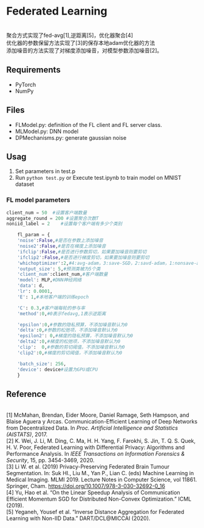 # Federated Learning
<br>聚合方式实现了fed-avg[1],逆距离[5]，优化器聚合[4]
<br>优化器的参数保留方法实现了[3]的保存本地adam优化器的方法
<br>添加噪音的方法实现了对梯度添加噪音，对模型参数添加噪音[2]。

## Requirements
- PyTorch
- NumPy

## Files
- FLModel.py: definition of the FL client and FL server class.
- MLModel.py: DNN model 
- DPMechanisms.py: generate gaussian noise


## Usag
1. Set parameters in test.p
2. Run ```python test.py``` or Execute test.ipynb to train model on MNIST dataset

### FL model parameters
```python
client_num = 50  #设置客户端数量
aggregate_round = 200 #设置聚合次数T
noniid_label = 2    #设置每个客户端有多少个类别

    fl_param = {
    'noise':False,#是否在参数上添加噪音
    'noise2':False,#是否在梯度上添加噪音
    'ifclip':False,#是否进行参数剪切，如果要加噪音则要剪切
    'ifclip2':False,#是否进行梯度剪切，如果要加噪音则要剪切
    'whichoptimizer':2,#4:avg-adam，3:save-SGD，2:savd-adam，1:nonsave-adam，0:nonsave-SGD
    'output_size': 5,#预测类被为5个类
    'client_num':client_num,#客户端数量
    'model': MLP,#DNN神经网络
    'data': d,
    'lr': 0.0001,
    'E': 1,#本地客户端的训练epoch

    'C': 0.3,#客户端每轮的参与率
    'method':0,#0表示fedavg,1表示逆距离

    'epsilon':0,#参数的隐私预算，不添加噪音默认为0
    'delta':0,#参数的松弛项，不添加噪音默认为0
    'epsilon2': 0,#梯度的隐私预算，不添加噪音默认为0
    'delta2':0,#梯度的松弛项，不添加噪音默认为0
    'clip':  0,#参数的剪切阈值，不添加噪音默认为0
    'clip2':0,#梯度的剪切阈值，不添加噪音默认为0

    'batch_size': 256,
    'device': device#设置为GPU或CPU
    }
```

## Reference
<br>[1] McMahan, Brendan, Eider Moore, Daniel Ramage, Seth Hampson, and Blaise Aguera y Arcas. Communication-Efficient Learning of Deep Networks from Decentralized Data. In *Proc. Artificial Intelligence and Statistics (AISTATS)*, 2017.
<br>[2] K. Wei, J. Li, M. Ding, C. Ma, H. H. Yang, F. Farokhi, S. Jin, T. Q. S. Quek, H. V. Poor, Federated Learning with Differential Privacy: Algorithms and Performance Analysis. In *IEEE Transactions on Information Forensics & Security*, 15, pp. 3454-3469, 2020.
<br>[3] Li W. et al. (2019) Privacy-Preserving Federated Brain Tumour Segmentation. In: Suk HI., Liu M., Yan P., Lian C. (eds) Machine Learning in Medical Imaging. MLMI 2019. Lecture Notes in Computer Science, vol 11861. Springer, Cham. https://doi.org/10.1007/978-3-030-32692-0_16
<br>[4] Yu, Hao et al. “On the Linear Speedup Analysis of Communication Efficient Momentum SGD for Distributed Non-Convex Optimization.” ICML (2019).
<br>[5] Yeganeh, Yousef et al. “Inverse Distance Aggregation for Federated Learning with Non-IID Data.” DART/DCL@MICCAI (2020).
